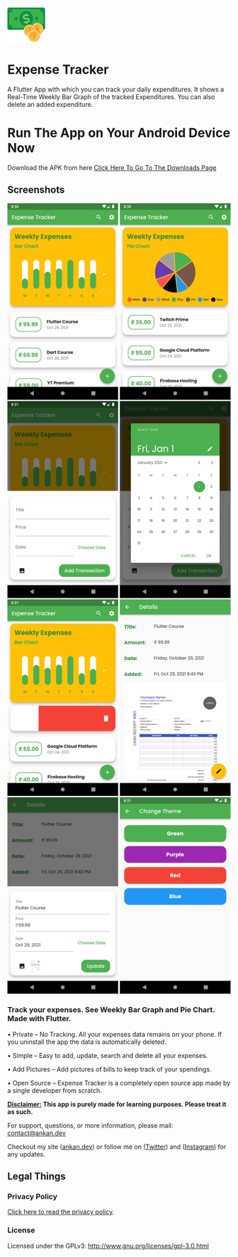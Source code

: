 <img src='screenshots/icon.png' width='85px'/>

# Expense Tracker

A Flutter App with which you can track your daily expenditures.
It shows a Real-Time Weekly Bar Graph of the tracked Expenditures.
You can also delete an added expenditure.

# Run The App on Your Android Device Now

Download the APK from here
[Click Here To Go To The Downloads Page](https://github.com/ankanSikdar/flutter-expense-tracker/releases/ "Releases Page")

## Screenshots

<img src="screenshots/ss1.png" width = 250> <img src="screenshots/ss2.png" width = 250> <img src="screenshots/ss3.png" width = 250> <img src="screenshots/ss4.png" width = 250> <img src="screenshots/ss5.png" width = 250> <img src="screenshots/ss6.png" width = 250> <img src="screenshots/ss7.png" width = 250> <img src="screenshots/ss8.png" width = 250>

### Track your expenses. See Weekly Bar Graph and Pie Chart. Made with Flutter.

• Private – No Tracking. All your expenses data remains on your phone. If you uninstall the app the data is automatically deleted.

• Simple – Easy to add, update, search and delete all your expenses.

• Add Pictures – Add pictures of bills to keep track of your spendings.

• Open Source – Expense Tracker is a completely open source app made by a single developer from scratch.

<b>
<u>Disclaimer:</u>
This app is purely made for learning purposes. Please treat it as such.
</b>

For support, questions, or more information, please mail: contact@ankan.dev

Checkout my site ([ankan.dev](https://ankan.dev)) or follow me on ([Twitter](https://twitter.com/ankan_sikdar)) and ([Instagram](https://www.instagram.com/ankan_sikdar)) for any updates.

## Legal Things

### Privacy Policy

[Click here to read the privacy policy](https://expense-tracker-privacy.web.app/).

### License

Licensed under the GPLv3: http://www.gnu.org/licenses/gpl-3.0.html
